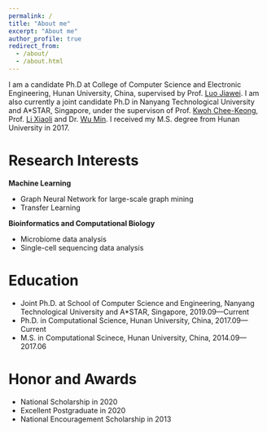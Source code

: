 ```yaml
---
permalink: /
title: "About me"
excerpt: "About me"
author_profile: true
redirect_from: 
  - /about/
  - /about.html
---
```


I am a candidate Ph.D at College of Computer Science and Electronic Engineering, Hunan University, China, supervised by Prof. [Luo Jiawei](http://csee.hnu.edu.cn/people/luojiawei). I am also currently a joint candidate Ph.D in Nanyang Technological University and A*STAR, Singapore, under the supervison of Prof. [Kwoh Chee-Keong](https://personal.ntu.edu.sg/asckkwoh/), Prof. [Li Xiaoli](https://personal.ntu.edu.sg/xlli/) and Dr. [Wu Min](https://sites.google.com/site/wumincf/). I received my M.S. degree from Hunan University in 2017.

# Research Interests
**Machine Learning**
- Graph Neural Network for large-scale graph mining
- Transfer Learning

**Bioinformatics and Computational Biology**
- Microbiome data analysis
- Single-cell sequencing data analysis

# Education
- Joint Ph.D. at School of Computer Science and Engineering, Nanyang Technological University and A*STAR, Singapore, 2019.09—Current
- Ph.D. in Computational Science, Hunan University, China, 2017.09—Current
- M.S. in Computational Scinece, Hunan University, China, 2014.09—2017.06

# Honor and Awards
- National Scholarship in 2020
- Excellent Postgraduate in 2020
- National Encouragement Scholarship in 2013
